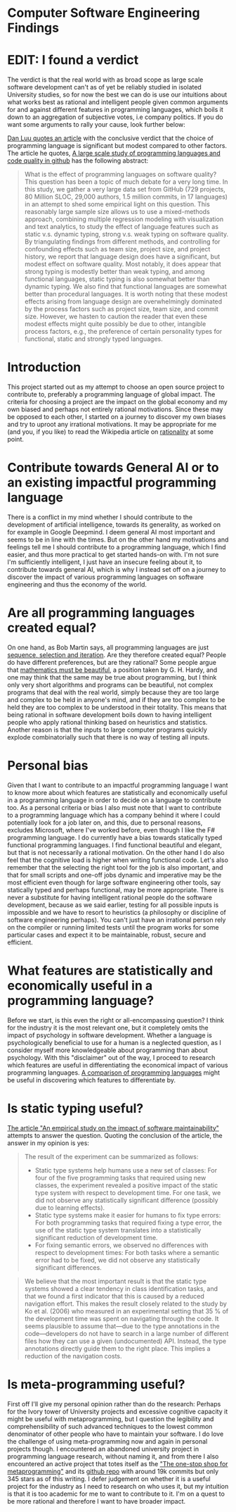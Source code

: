 # Computer Software Engineering Findings

# EDIT: I found a verdict

The verdict is that the real world with as broad scope as large scale software development can't as of yet be reliably studied in isolated University studies, so for now the best we can do is use our intuitions about what works best as rational and intelligent people given common arguments for and against different features in programming languages, which boils it down to an aggregation of subjective votes, i.e company politics. If you do want some arguments to rally your cause, look further below:

[Dan Luu quotes an article](https://danluu.com/empirical-pl/) with the conclusive verdict that the choice of programming language is significant but modest compared to other factors. The article he quotes, [A large scale study of programming languages and code quality in github](https://dl.acm.org/doi/10.1145/2635868.2635922) has the following abstract:

> What is the effect of programming languages on software quality? This question has been a topic of much debate for a very long time. In this study, we gather a very large data set from GitHub (729 projects, 80 Million SLOC, 29,000 authors, 1.5 million commits, in 17 languages) in an attempt to shed some empirical light on this question. This reasonably large sample size allows us to use a mixed-methods approach, combining multiple regression modeling with visualization and text analytics, to study the effect of language features such as static v.s. dynamic typing, strong v.s. weak typing on software quality. By triangulating findings from different methods, and controlling for confounding effects such as team size, project size, and project history, we report that language design does have a significant, but modest effect on software quality. Most notably, it does appear that strong typing is modestly better than weak typing, and among functional languages, static typing is also somewhat better than dynamic typing. We also find that functional languages are somewhat better than procedural languages. It is worth noting that these modest effects arising from language design are overwhelmingly dominated by the process factors such as project size, team size, and commit size. However, we hasten to caution the reader that even these modest effects might quite possibly be due to other, intangible process factors, e.g., the preference of certain personality types for functional, static and strongly typed languages.

# Introduction
This project started out as my attempt to choose an open source project to contribute to, preferably a programming language of global impact.
The criteria for choosing a project are the impact on the global economy and my own biased and perhaps not entirely rational motivations.
Since these may be opposed to each other, I started on a journey to discover my own biases and try to uproot any irrational motivations.
It may be appropriate for me (and you, if you like) to read the Wikipedia article on [rationality](https://en.wikipedia.org/wiki/Rationality) at some point.

# Contribute towards General AI or to an existing impactful programming language
There is a conflict in my mind whether I should contribute to the development of artificial intelligence, towards its generality, as worked on for example in Google Deepmind. I deem general AI most important and seems to be in line with the times. But on the other hand my motivations and feelings tell me I should contribute to a programming language, which I find easier, and thus more practical to get started hands-on with. I'm not sure I'm sufficiently intelligent, I just have an insecure feeling about it, to contribute towards general AI, which is why I instead set off on a journey to discover the impact of various programming languages on software engineering and thus the economy of the world.

# Are all programming languages created equal?
On one hand, as Bob Martin says, all programming languages are just [sequence, selection and iteration](https://twitter.com/unclebobmartin/status/1010660993851117569?lang=en). Are they therefore created equal? People do have different preferences, but are they rational? Some people argue that [mathematics must be beautiful](https://en.wikipedia.org/wiki/Mathematical_beauty), a position taken by G. H. Hardy, and one may think that the same may be true about programming, but I think only very short algorithms and programs can be beautiful, not complex programs that deal with the real world, simply because they are too large and complex to be held in anyone's mind, and if they are too complex to be held they are too complex to be understood in their totality. This means that being rational in software development boils down to having intelligent people who apply rational thinking based on heuristics and statistics. Another reason is that the inputs to large computer programs quickly explode combinatorially such that there is no way of testing all inputs.

# Personal bias
Given that I want to contribute to an impactful programming language I want to know more about which features are statistically and economically useful in a programming language in order to decide on a language to contribute too. As a personal criteria or bias I also must note that I want to contribute to a programming language which has a company behind it where I could potentially look for a job later on, and this, due to personal reasons, excludes Microsoft, where I've worked before, even though I like the F# programming language. I do currently have a bias towards statically typed functional programming languages. I find functional beautiful and elegant, but that is not necessarily a rational motivation. On the other hand I do also feel that the cognitive load is higher when writing functional code. Let's also remember that the selecting the right tool for the job is also important, and that for small scripts and one-off jobs dynamic and imperative may be the most efficient even though for large software engineering other tools, say statically typed and perhaps functional, may be more appropriate. There is never a substitute for having intelligent rational people do the software development, because as we said earlier, testing for all possible inputs is impossible and we have to resort to heuristics (a philosophy or discipline of software engineering perhaps). You can't just have an irrational person rely on the compiler or running limited tests until the program works for some particular cases and expect it to be maintainable, robust, secure and efficient. 

# What features are statistically and economically useful in a programming language?
Before we start, is this even the right or all-encompassing question? I think for the industry it is the most relevant one, but it completely omits the impact of psychology in software development. Whether a language is psychologically beneficial to use for a human is a neglected question, as I consider myself more knowledgeable about programming than about psychology. With this "disclaimer" out of the way, I proceed to research which features are useful in differentiating the economical impact of various programming languages. [A comparison of programming languages](https://en.wikipedia.org/wiki/Comparison_of_programming_languages) might be useful in discovering which features to differentiate by.

# Is static typing useful?
[The article "An empirical study on the impact of software maintainability"](https://www.researchgate.net/publication/259634489_An_empirical_study_on_the_impact_of_static_typing_on_software_maintainability) attempts to answer the question.
Quoting the conclusion of the article, the answer in my opinion is yes:

> The result of the experiment can be summarized as follows:
> * Static type systems help humans use a new set of classes: For four of the five programming tasks that required using new classes, the experiment revealed a positive impact of the static type system with respect to development time. For one task, we did not observe any statistically significant difference (possibly due to learning effects).
> * Static type systems make it easier for humans to fix type errors: For both programming tasks that required fixing a type error, the use of the static type system translates into a statistically significant reduction of development time.
> * For fixing semantic errors, we observed no differences with respect to development times: For both tasks where a semantic error had to be fixed, we did not observe any statistically significant differences.

> We believe that the most important result is that the static type systems showed a clear tendency in class identification tasks, and that we found a first indicator that this is caused by a reduced navigation effort. This makes the result closely related to the study by Ko et al. (2006) who measured in an experimental setting that 35 % of the development time was spent on navigating through the code. It seems plausible to assume that—due to the type annotations in the code—developers do not have to search in a large number of different files how they can use a given (undocumented) API. Instead, the type annotations directly guide them to the right place. This implies a reduction of the navigation costs.

# Is meta-programming useful?
First off I'll give my personal opinion rather than do the research: Perhaps for the Ivory tower of University projects and excessive cognitive capacity it might be useful with metaprogramming, but I question the legibility and comprehensibility of such advanced techniques to the lowest common denominator of other people who have to maintain your software. I do love the challenge of using meta-programming now and again in personal projects though. I encountered an abandoned university project in programming language research, without naming it, and from there I also encountered an active project that totes itself as the ["The one-stop shop for metaprogramming"](https://www.rascal-mpl.org/) and its [github repo](https://github.com/usethesource/rascal) with around 19k commits but only 345 stars as of this writing. I defer judgement on whether it is a useful project for the industry as I need to research on who uses it, but my intuition is that it is too academic for me to want to contribute to it. I'm on a quest to be more rational and therefore I want to have broader impact.
